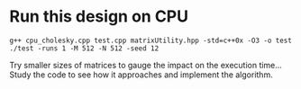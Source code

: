 # Run this design on CPU

```
g++ cpu_cholesky.cpp test.cpp matrixUtility.hpp -std=c++0x -O3 -o test
./test -runs 1 -M 512 -N 512 -seed 12
```
Try smaller sizes of matrices to gauge the impact on the execution time...
Study the code to see how it approaches and implement the algorithm.
